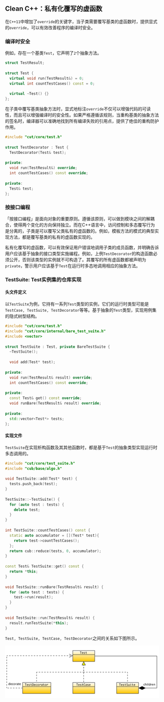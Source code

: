 ## Clean C++：私有化覆写的虚函数

在`C++11`中增加了`override`的关键字，当子类需要覆写基类的虚函数时，提供显式的`override`，可以有效改善程序的编译时安全。

### 编译时安全

例如，存在一个基类`Test`，它声明了`2`个抽象方法。

```cpp
struct TestResult;

struct Test {
  virtual void run(TestResult&) = 0;
  virtual int countTestCases() const = 0;

  virtual ~Test() {}
};
```

在子类中覆写基类抽象方法时，显式地标注`override`不仅可以增强代码的可读性，而且可以增强编译时的安全性。如果严格遵循该规则，当重构基类的抽象方法的签名时，编译器可以准确地找到所有编译失败的引用点，提供了绝佳的重构防护作用。

```cpp
#include "cut/core/test.h"

struct TestDecorator : Test { 
  TestDecorator(Test& test);

private: 
  void run(TestResult&) override;
  int countTestCases() const override;

private:
  Test& test; 
};
```

### 按接口编程

「按接口编程」是面向对象的重要原则。遵循该原则，可以做到模块之间的解耦合，使得两个变化的方向保持独立。而在C++语言中，访问控制和多态覆写行为是分离的，子类是可以覆写父类私有的虚函数的。例如，模板方法的模式的典型实现方法，都是覆写基类的私有的虚函数实现的。

私有化覆写的虚函数，可以有效保证用户错误地调用子类的成员函数，并明确告诉用户应该基于抽象的接口类型实施编程。例如，上例`TestDecorator`的构造函数必须公开，否则该类型的实例就不可构造了。其覆写的所有虚函数都被声明为`private`，警示用户应该基于`Test`在运行时多态地调用相应的抽象方法。

### TestSuite: Test实例集的仓库实现

#### 头文件定义

以`TestSuite`为例，它持有一系列`Test`类型的实例，它们的运行时类型可能是`TestCase, TestSuite, TestDecorator`等等。基于抽象的`Test`类型，实现用例集的隐式树型结构。

```cpp
#include "cut/core/test.h"
#include "cut/core/internal/bare_test_suite.h"
#include <vector>

struct TestSuite : Test, private BareTestSuite {
  ~TestSuite();

  void add(Test* test);

private:
  void run(TestResult& result) override;
  int countTestCases() const override;

private:
  const Test& get() const override;
  void runBare(TestResult& result) override;

private:
  std::vector<Test*> tests;
};
```

#### 实现文件

`TestSuite`在实现析构函数及其其他函数时，都是基于`Test`的抽象类型实现运行时多态调用的。

```cpp
#include "cut/core/test_suite.h"
#include "cub/base/algo.h"

void TestSuite::add(Test* test) {
  tests.push_back(test);
}

TestSuite::~TestSuite() {
  for (auto test : tests) {
    delete test;
  }
}

int TestSuite::countTestCases() const {
  static auto accumulator = [](Test* test){
    return test->countTestCases();
  };
  return cub::reduce(tests, 0, accumulator);
}

const Test& TestSuite::get() const {
  return *this;
}

void TestSuite::runBare(TestResult& result) {
  for (auto test : tests) {
    test->run(result);
  }
}

void TestSuite::run(TestResult& result) {
  result.runTestSuite(*this);
}
```

`Test, TestSuite, TestCase, TestDecorator`之间的关系如下图所示。

![xUnit的核心领域模型](media/15596414815500.jpg)

